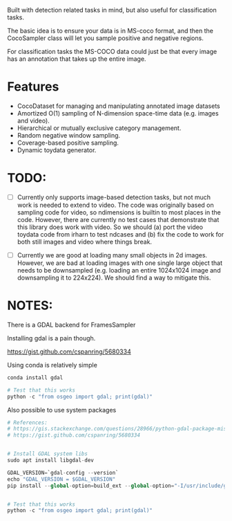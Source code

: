 Built with detection related tasks in mind, but also useful for classification
tasks.

The basic idea is to ensure your data is in MS-coco format, and then the
CocoSampler class will let you sample positive and negative regions.

For classification tasks the MS-COCO data could just be that every image has an
annotation that takes up the entire image.

# Features

* CocoDataset for managing and manipulating annotated image datasets
* Amortized O(1) sampling of N-dimension space-time data (e.g. images and video).
* Hierarchical or mutually exclusive category management.
* Random negative window sampling.
* Coverage-based positive sampling.
* Dynamic toydata generator.


# TODO:

- [ ] Currently only supports image-based detection tasks, but not much work is
  needed to extend to video. The code was originally based on sampling code for
  video, so ndimensions is builtin to most places in the code. However, there are
  currently no test cases that demonstrate that this library does work with video.
  So we should (a) port the video toydata code from irharn to test ndcases and (b)
  fix the code to work for both still images and video where things break. 

- [ ] Currently we are good at loading many small objects in 2d images.
  However, we are bad at loading images with one single large object that needs
  to be downsampled (e.g. loading an entire 1024x1024 image and downsampling it
  to 224x224). We should find a way to mitigate this.


# NOTES:
There is a GDAL backend for FramesSampler

Installing gdal is a pain though.

https://gist.github.com/cspanring/5680334


Using conda is relatively simple
```python
conda install gdal

# Test that this works
python -c "from osgeo import gdal; print(gdal)"
```


Also possible to use system packages
```python
# References:
# https://gis.stackexchange.com/questions/28966/python-gdal-package-missing-header-file-when-installing-via-pip
# https://gist.github.com/cspanring/5680334


# Install GDAL system libs
sudo apt install libgdal-dev

GDAL_VERSION=`gdal-config --version`
echo "GDAL_VERSION = $GDAL_VERSION" 
pip install --global-option=build_ext --global-option="-I/usr/include/gdal" GDAL==$GDAL_VERSION


# Test that this works
python -c "from osgeo import gdal; print(gdal)"
```
